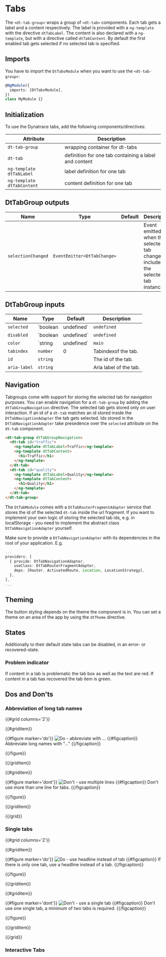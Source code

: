 # Tabs

The `<dt-tab-group>` wraps a group of `<dt-tab>` components. Each tab gets a
label and a content respectively. The label is provided with a `ng-template`
with the directive `dtTabLabel`. The content is also declared with a
`ng-template`, but with a directive called `dtTabContent`. By default the first
enabled tab gets selected if no selected tab is specified.

<ba-live-example name="TabsPureExample"></ba-live-example>

## Imports

You have to import the `DtTabsModule` when you want to use the `<dt-tab-group>`:

```typescript
@NgModule({
  imports: [DtTabsModule],
})
class MyModule {}
```

## Initialization

To use the Dynatrace tabs, add the following components/directives:

| Attribute                  | Description                                           |
| -------------------------- | ----------------------------------------------------- |
| `dt-tab-group`             | wrapping container for dt-tabs                        |
| `dt-tab`                   | definition for one tab containing a label and content |
| `ng-template dtTabLabel`   | label definition for one tab                          |
| `ng-template dtTabContent` | content definition for one tab                        |

## DtTabGroup outputs

| Name               | Type                        | Default | Description                                                                     |
| ------------------ | --------------------------- | ------- | ------------------------------------------------------------------------------- |
| `selectionChanged` | `EventEmitter<DtTabChange>` |         | Event emitted when the selected tab changes, includes the selected tab instance |

## DtTabGroup inputs

| Name         | Type                  | Default     | Description                                                                                                                           |
| ------------ | --------------------- | ----------- | ------------------------------------------------------------------------------------------------------------------------------------- |
| `selected`   | `boolean | undefined` | `undefined` | Sets the selected state if property is set and the value is truthy or undefined                                                       |
| `disabled`   | `boolean | undefined` | `undefined` | Sets disable state if property is set and the value is truthy or undefined                                                            |
| `color`      | `string | undefined`  | `main`      | Sets color. Possible options: <ul><li><code>main</code> (default)</li><li><code>recovered</code></li><li><code>error</code></li></ul> |
| `tabindex`   | `number`              | 0           | Tabindexof the tab.                                                                                                                   |
| `id`         | `string`              |             | The id of the tab.                                                                                                                    |
| `aria-label` | `string`              |             | Aria label of the tab.                                                                                                                |

## Navigation

Tabgroups come with support for storing the selected tab for navigation
purposes. You can enable navigation for a `dt-tab-group` by adding the
`dtTabGroupNavigation` directive. The selected tab gets stored only on user
interaction. If an id of a `dt-tab` matches an id stored inside the
`DtTabNavigationAdapter` the tab gets selected. Ids stored in the
`DtTabNavigationAdapter` take presedence over the `selected` attribute on the
`dt-tab` component.

```html
<dt-tab-group dtTabGroupNavigation>
  <dt-tab id="traffic">
    <ng-template dtTabLabel>Traffic</ng-template>
    <ng-template dtTabContent>
      <h1>Traffic</h1>
    </ng-template>
  </dt-tab>
  <dt-tab id="quality">
    <ng-template dtTabLabel>Quality</ng-template>
    <ng-template dtTabContent>
      <h1>Quality</h1>
    </ng-template>
  </dt-tab>
</dt-tab-group>
```

The `DtTabModule` comes with a `DtTabRouterFragmentAdapter` service that stores
the id of the selected `dt-tab` inside the url fragment. If you want to
implement your own logic of storing the selected tab ids, e.g. in localStorage -
you need to implement the abstract class `DtTabNavigationAdapter` yourself.

Make sure to provide a `DtTabNavigationAdapter` with its dependencies in the
root of your application. E.g.

```typescript
...
providers: [
  { provide: DtTabNavigationAdapter,
    useClass: DtTabRouterFragmentAdapter,
    deps: [Router, ActivatedRoute, Location, LocationStrategy],
  },
],
...
```

## Theming

The button styling depends on the theme the component is in. You can set a theme
on an area of the app by using the `dtTheme` directive.

## States

Additionally to their default state tabs can be disabled, in an error- or
recovered-state.

<ba-live-example name="TabsDefaultExample"></ba-live-example>

### Problem indicator

If content in a tab is problematic the tab box as well as the text are red. If
content in a tab has recovered the tab item is green.

<ba-live-example name="TabsDynamicExample"></ba-live-example>

## Dos and Don'ts

### Abbreviation of long tab names

{{#grid columns='2'}}

{{#griditem}}

{{#figure marker='do'}}
![Do - abbreviate with ...](https://d24pvdz4mvzd04.cloudfront.net/test/tab-abbreviation-do-324-bbb38d763f.png)
{{#figcaption}} Abbreviate long names with "..." {{/figcaption}}

{{/figure}}

{{/griditem}}

{{#griditem}}

{{#figure marker='dont'}}
![Don't - use multiple lines](https://d24pvdz4mvzd04.cloudfront.net/test/tab-abbreviation-dont-324-2beb0e2685.png)
{{#figcaption}} Don't use more than one line for tabs. {{/figcaption}}

{{/figure}}

{{/griditem}}

{{/grid}}

### Single tabs

{{#grid columns='2'}}

{{#griditem}}

{{#figure marker='do'}}
![Do - use headline instead of tab](https://d24pvdz4mvzd04.cloudfront.net/test/tab-single-do-290-f105648d41.png)
{{#figcaption}} If there is only one tab, use a headline instead of a tab.
{{/figcaption}}

{{/figure}}

{{/griditem}}

{{#griditem}}

{{#figure marker='dont'}}
![Don't - use a single tab](https://d24pvdz4mvzd04.cloudfront.net/test/tab-single-dont-290-7282424245.png)
{{#figcaption}} Don't use one single tab, a minimum of two tabs is required.
{{/figcaption}}

{{/figure}}

{{/griditem}}

{{/grid}}

### Interactive Tabs

<ba-live-example name="TabsInteractiveExample"></ba-live-example>

